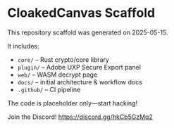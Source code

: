 # CloakedCanvas Scaffold

This repository scaffold was generated on 2025-05-15.

It includes:
- `core/` – Rust crypto/core library
- `plugin/` – Adobe UXP Secure Export panel
- `web/` – WASM decrypt page
- `docs/` – initial architecture & workflow docs
- `.github/` – CI pipeline

The code is placeholder only—start hacking!



Join the Discord! https://discord.gg/hkCb5GzMq2
